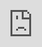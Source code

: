 <iframe style="position: absolute; top: 0; left: 0;" src="http://www.youtube.com/embed?listType=playlist&list=PLNnHMW1NZWP245dEzlL387I1YcDi6cCeO&autoplay=1&loop=1&disablekb=1&fs=0&" width="100%" height="100%" frameborder="0" webkitallowfullscreen mozallowfullscreen allowfullscreen></iframe>